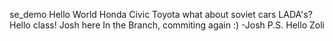 se_demo
Hello World
Honda Civic
Toyota
what about soviet cars LADA's?
Hello class! Josh here
In the Branch, commiting again :) -Josh P.S. Hello Zoli